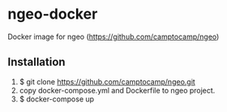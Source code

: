 # ngeo-docker
Docker image for ngeo (https://github.com/camptocamp/ngeo)

## Installation
1. $ git clone https://github.com/camptocamp/ngeo.git
2. copy docker-compose.yml and Dockerfile to ngeo project.
3. $ docker-compose up

